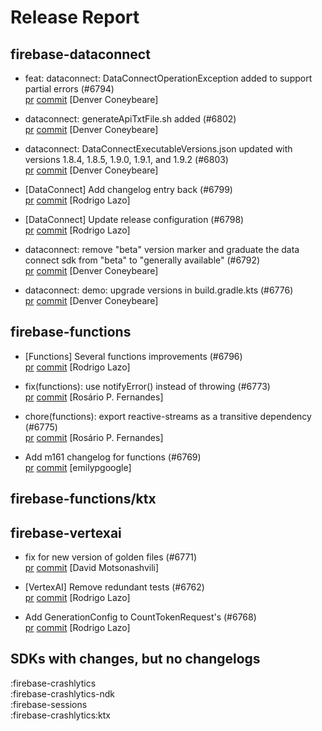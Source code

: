 # Release Report
## firebase-dataconnect
      
* feat: dataconnect: DataConnectOperationException added to support partial errors (#6794)   
  [pr](https://github.com/firebase/firebase-android-sdk/pull/6794) [commit](https://github.com/firebase/firebase-android-sdk/commit/ba6997578d951f81a5100244ea71b57ffdc16d05)  [Denver Coneybeare]

* dataconnect: generateApiTxtFile.sh added (#6802)   
  [pr](https://github.com/firebase/firebase-android-sdk/pull/6802) [commit](https://github.com/firebase/firebase-android-sdk/commit/75be716089b38a2740731ce4df5108b6c8fe630c)  [Denver Coneybeare]

* dataconnect: DataConnectExecutableVersions.json updated with versions 1.8.4, 1.8.5, 1.9.0, 1.9.1, and 1.9.2 (#6803)   
  [pr](https://github.com/firebase/firebase-android-sdk/pull/6803) [commit](https://github.com/firebase/firebase-android-sdk/commit/e36a15be3b40246358d2ba76b1b37b7a4887052a)  [Denver Coneybeare]

* [DataConnect] Add changelog entry back (#6799)   
  [pr](https://github.com/firebase/firebase-android-sdk/pull/6799) [commit](https://github.com/firebase/firebase-android-sdk/commit/c1ca0210b83f8d94eea14ee1ffe29a98aac154ca)  [Rodrigo Lazo]

* [DataConnect] Update release configuration (#6798)   
  [pr](https://github.com/firebase/firebase-android-sdk/pull/6798) [commit](https://github.com/firebase/firebase-android-sdk/commit/16aed70b43cda0c2ca5a886203e2e126eff85379)  [Rodrigo Lazo]

* dataconnect: remove "beta" version marker and graduate the data connect sdk from "beta" to "generally available" (#6792)   
  [pr](https://github.com/firebase/firebase-android-sdk/pull/6792) [commit](https://github.com/firebase/firebase-android-sdk/commit/2d5cabed7c0ee6531c3549953698937b8b5736bb)  [Denver Coneybeare]

* dataconnect: demo: upgrade versions in build.gradle.kts (#6776)   
  [pr](https://github.com/firebase/firebase-android-sdk/pull/6776) [commit](https://github.com/firebase/firebase-android-sdk/commit/f7e98b83e5939f7f3792c5507211db4651dc5b86)  [Denver Coneybeare]

## firebase-functions
      
* [Functions] Several functions improvements (#6796)   
  [pr](https://github.com/firebase/firebase-android-sdk/pull/6796) [commit](https://github.com/firebase/firebase-android-sdk/commit/615352d68db776bdde40fff1a1aeea851ee8d6bc)  [Rodrigo Lazo]

* fix(functions): use notifyError() instead of throwing (#6773)   
  [pr](https://github.com/firebase/firebase-android-sdk/pull/6773) [commit](https://github.com/firebase/firebase-android-sdk/commit/0554f0df8b8c8972c9497bf16aa861a2e42e5dc7)  [Rosário P. Fernandes]

* chore(functions): export reactive-streams as a transitive dependency (#6775)   
  [pr](https://github.com/firebase/firebase-android-sdk/pull/6775) [commit](https://github.com/firebase/firebase-android-sdk/commit/1aca8994cc4f1e3107f1f7cc9fcd8f03d39a79af)  [Rosário P. Fernandes]

* Add m161 changelog for functions (#6769)   
  [pr](https://github.com/firebase/firebase-android-sdk/pull/6769) [commit](https://github.com/firebase/firebase-android-sdk/commit/b9be9f1ca0ebd0a8a67b06c282b0f83888145651)  [emilypgoogle]

## firebase-functions/ktx
      

## firebase-vertexai
      
* fix for new version of golden files (#6771)   
  [pr](https://github.com/firebase/firebase-android-sdk/pull/6771) [commit](https://github.com/firebase/firebase-android-sdk/commit/9b42d841540cbf2eb52e0e8cdaff6a131dc2eaf4)  [David Motsonashvili]

* [VertexAI] Remove redundant tests (#6762)   
  [pr](https://github.com/firebase/firebase-android-sdk/pull/6762) [commit](https://github.com/firebase/firebase-android-sdk/commit/19dd95bb556b7a00df2daf548ad50407345f1c0e)  [Rodrigo Lazo]

* Add GenerationConfig to CountTokenRequest's (#6768)   
  [pr](https://github.com/firebase/firebase-android-sdk/pull/6768) [commit](https://github.com/firebase/firebase-android-sdk/commit/bdb330ec29680503e9e319b00d75ec99b96c42d6)  [Rodrigo Lazo]


## SDKs with changes, but no changelogs
:firebase-crashlytics  
:firebase-crashlytics-ndk  
:firebase-sessions  
:firebase-crashlytics:ktx